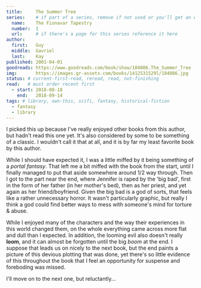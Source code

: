 ```yaml
---
title:     The Summer Tree
series:    # if part of a series, remove if not used or you'll get an error
  name:    The Fionavar Tapestry
  number:  1
  url:     # if there's a page for this series reference it here
author: 
  first:   Guy
  middle:  Gavriel
  last:    Kay
published: 2001-04-01 
goodreads: https://www.goodreads.com/book/show/104086.The_Summer_Tree
img:       https://images.gr-assets.com/books/1412531529l/104086.jpg
status: # current-first-read, reread, read, not-finishing
read:   # must order recent first
  - start: 2018-08-18 
    end:   2018-09-14
tags: # library, own-this, scifi, fantasy, historical-fiction
  - fantasy
  - library
---
```



I picked this up because I've really enjoyed other books from this author, but hadn't read this one yet. It's also considered by some to be something of a classic. I wouldn't call it that at all, and it is by far my least favorite book by this author. 

While I should have expected it, I was a little miffed by it being something of a *portal fantasy*. That left me a bit miffed with the book from the start, until I finally managed to put that aside somewhere around 1/2 way through. Then I got to the part near the end, where <span class="spoiler">Jennifer is raped by the 'big bad', first in the form of her father (in her mother's bed), then as her priest, and yet again as her friend/boyfriend. Given the big bad is a god of sorts, that feels like a rather unnecessary horror. It wasn't particularly graphic, but really I think a god could find better ways to mess with someone's mind for torture & abuse.</span> 

While I enjoyed many of the characters and the way their experiences in this world changed them, on the whole everything came across more flat and dull than I expected. In addition, the looming evil also doesn't really __loom__, and it can almost be forgotten until the big *boom* at the end. I suppose that leads us on nicely to the next book, but the end paints a picture of this devious plotting that was done, yet there's so little evidence of this throughout the book that I feel an opportunity for suspense and foreboding was missed.

I'll move on to the next one, but reluctantly...